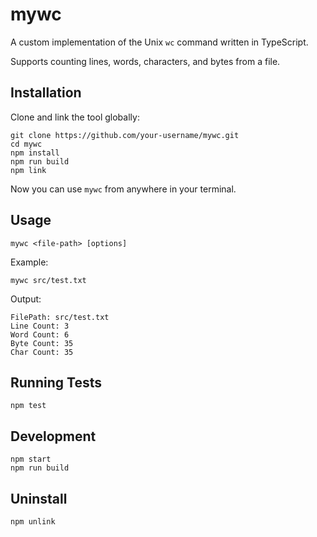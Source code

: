 mywc 
=======

A custom implementation of the Unix `wc` command written in TypeScript.


Supports counting lines, words, characters, and bytes from a file.

Installation 
--------------
Clone and link the tool globally:

    git clone https://github.com/your-username/mywc.git
    cd mywc
    npm install
    npm run build
    npm link

Now you can use `mywc` from anywhere in your terminal.

Usage 
--------
    mywc <file-path> [options]

Example:

    mywc src/test.txt

Output:

    FilePath: src/test.txt
    Line Count: 3
    Word Count: 6
    Byte Count: 35
    Char Count: 35

Running Tests 
---------------
    npm test

Development 
--------------
    npm start
    npm run build

Uninstall 
-----------
    npm unlink
